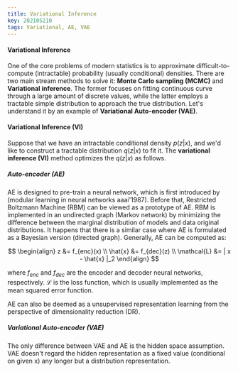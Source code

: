 ```yaml
---
title: Variational Inference
key: 202105210
tags: Variational, AE, VAE
---
```


####  Variational Inference

One of the core problems of modern statistics is to approximate difficult-to-compute (intractable) probability (usually conditional) densities. There are two main stream methods to solve it: **Monte Carlo sampling (MCMC)** and **Variational inference**. The former focuses on fitting continuous curve through a large amount of discrete values, while the latter employs a tractable simple distribution to approach the true distribution. Let's understand it by an example of **Variational Auto-encoder (VAE)**.

<!--more-->



#### Variational Inference (VI)

Suppose that we have an intractable conditional density $p(z|x)$, and we'd like to construct a tractable distribution $q(z|x)$ to fit it. The **variational inference (VI)** method optimizes the $q(z|x)$ as follows.







##### Auto-encoder (AE)

AE  is designed to pre-train a neural network, which is first introduced by (modular learning in neural networks aaai'1987). Before that, Restricted Boltzmann Machine (RBM) can be viewed as a prototype of AE. RBM is implemented in an undirected graph (Markov network) by minimizing the difference between the marginal distribution of models and data original distributions. It happens that there is a similar case where AE is formulated as a Bayesian version (directed graph). Generally, AE can be computed as:


$$
\begin{align}
z &= f_{enc}(x) \\
\hat{x} &= f_{dec}(z) \\
\mathcal{L} &= | x - \hat{x}  |_2
\end{align}
$$


where $f_{enc}$ and $f_{dec}$ are the encoder and decoder neural networks, respectively. $\mathcal{L}$ is the loss function, which is usually implemented as the mean squared error function.

AE can also be deemed as a unsupervised representation learning from the perspective of dimensionality reduction (DR).



##### Variational Auto-encoder (VAE)

The only difference between VAE and AE is the hidden space assumption. VAE doesn't regard the hidden representation as a fixed value (conditional on given x) any longer but a distribution representation.